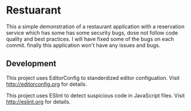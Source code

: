 # Restuarant

This a simple demonstration of a restaurant application with a reservation service which has some has some security bugs, dose not follow code quality and best practices.
I will have fixed some of the bugs on each commit.
finally this application won't have any issues and bugs.

## Development

This project uses EditorConfig to standerdized editor configuation.
Visit http://editorconfig.org for details.

This project uses ESlint to detect suspicious code in JavaScript files.
Visit http://eslint.org for details.
